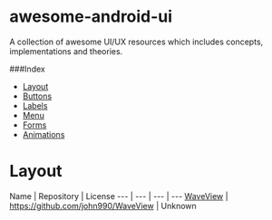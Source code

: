 awesome-android-ui
==================
A collection of awesome UI/UX resources which includes concepts, implementations and theories.

###Index
* [Layout](#layout)
* [Buttons](#buttons)
* [Labels](#labels)
* [Menu](#menu)
* [Forms](#forms)
* [Animations](#animations)


Layout
======================
Name | Repository | License
--- | --- | --- | ---
[WaveView](https://github.com/john990/WaveView) | https://github.com/john990/WaveView | Unknown
